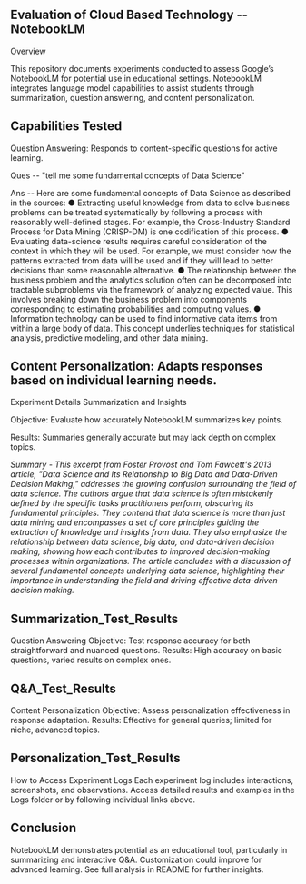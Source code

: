 ## Evaluation of Cloud Based Technology -- NotebookLM
Overview

This repository documents experiments conducted to assess Google’s NotebookLM for potential use in educational settings. NotebookLM integrates language model capabilities to assist students through summarization, question answering, and content personalization.

## Capabilities Tested

Question Answering: Responds to content-specific questions for active learning.

Ques -- "tell me some fundamental concepts of Data Science"

Ans -- Here are some fundamental concepts of Data Science as described in the sources:
● Extracting useful knowledge from data to solve business problems can be treated systematically by following a process with reasonably well-defined stages. For example, the Cross-Industry Standard Process for Data Mining (CRISP-DM) is one codification of this process.
● Evaluating data-science results requires careful consideration of the context in which they will be used. For example, we must consider how the patterns extracted from data will be used and if they will lead to better decisions than some reasonable alternative.
● The relationship between the business problem and the analytics solution often can be decomposed into tractable subproblems via the framework of analyzing expected value. This involves breaking down the business problem into components corresponding to estimating probabilities and computing values.
● Information technology can be used to find informative data items from within a large body of data. This concept underlies techniques for statistical analysis, predictive modeling, and other data mining.

## Content Personalization: Adapts responses based on individual learning needs.
Experiment Details
Summarization and Insights

Objective: Evaluate how accurately NotebookLM summarizes key points.

Results: Summaries generally accurate but may lack depth on complex topics.

*Summary - This excerpt from Foster Provost and Tom Fawcett's 2013 article, "Data Science and Its Relationship to Big Data and Data-Driven Decision Making," addresses the growing confusion surrounding the field of data science. The authors argue that data science is often mistakenly defined by the specific tasks practitioners perform, obscuring its fundamental principles. They contend that data science is more than just data mining and encompasses a set of core principles guiding the extraction of knowledge and insights from data. They also emphasize the relationship between data science, big data, and data-driven decision making, showing how each contributes to improved decision-making processes within organizations. The article concludes with a discussion of several fundamental concepts underlying data science, highlighting their importance in understanding the field and driving effective data-driven decision making.*


## Summarization_Test_Results
Question Answering
Objective: Test response accuracy for both straightforward and nuanced questions.
Results: High accuracy on basic questions, varied results on complex ones.

## Q&A_Test_Results
Content Personalization
Objective: Assess personalization effectiveness in response adaptation.
Results: Effective for general queries; limited for niche, advanced topics.

## Personalization_Test_Results
How to Access Experiment Logs
Each experiment log includes interactions, screenshots, and observations. Access detailed results and examples in the Logs folder or by following individual links above.

## Conclusion
NotebookLM demonstrates potential as an educational tool, particularly in summarizing and interactive Q&A. Customization could improve for advanced learning. See full analysis in README for further insights.

